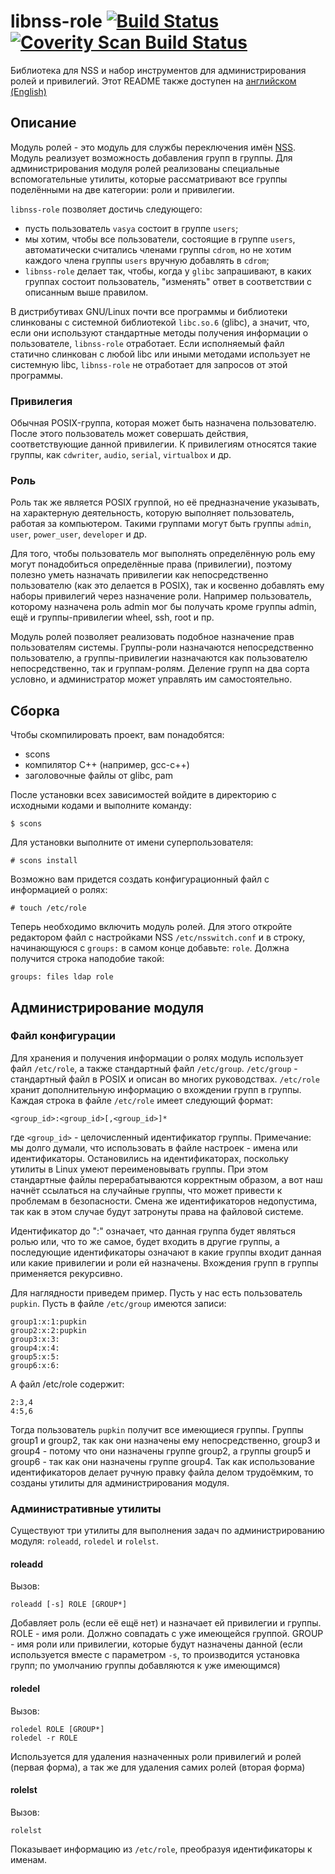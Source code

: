 # libnss-role [![Build Status](https://travis-ci.org/Etersoft/libnss-role.svg?branch=master)](https://travis-ci.org/Etersoft/libnss-role) [![Coverity Scan Build Status](https://scan.coverity.com/projects/etersoft-libnss-role/badge.svg)](https://scan.coverity.com/projects/etersoft-libnss-role)

Библиотека для NSS и набор инструментов для администрирования ролей и привилегий.
Этот README также доступен на [английском (English)](README.md)

## Описание

Модуль ролей - это модуль для службы переключения имён [NSS](https://en.wikipedia.org/wiki/Name_Service_Switch).
Модуль реализует возможность добавления групп в группы. Для администрирования модуля ролей реализованы специальные вспомогательные утилиты, которые рассматривают все группы поделёнными на две категории: роли и привилегии.

`libnss-role` позволяет достичь следующего:

* пусть пользователь `vasya` состоит в группе `users`;
* мы хотим, чтобы все пользователи, состоящие в группе `users`, автоматически считались членами группы `cdrom`, но не хотим каждого члена группы `users` вручную добавлять в `cdrom`;
* `libnss-role` делает так, чтобы, когда у `glibc` запрашивают, в каких группах состоит пользователь, "изменять" ответ в соответствии с описанным выше правилом.

В дистрибутивах GNU/Linux почти все программы и библиотеки слинкованы с системной библиотекой `libc.so.6` (glibc), а значит, что, если они используют стандартные методы получения информации о пользователе, `libnss-role` отработает. Если исполняемый файл статично слинкован с любой libc или иными методами использует не системную libc, `libnss-role` не отработает для запросов от этой программы.

### Привилегия
Обычная POSIX-группа, которая может быть назначена пользователю.
После этого пользователь может совершать действия, соответствующие данной привилегии.
К привилегиям относятся такие группы, как `cdwriter`, `audio`, `serial`, `virtualbox` и др.

### Роль
Роль так же является POSIX группой, но её предназначение указывать, на характерную деятельность, которую выполняет пользователь, работая за компьютером.
Такими группами могут быть группы `admin`, `user`, `power_user`, `developer` и др.

Для того, чтобы пользователь мог выполнять определённую роль ему могут понадобиться определённые права (привилегии), поэтому полезно уметь назначать привилегии как непосредственно пользователю (как это делается в POSIX), так и косвенно добавлять ему наборы привилегий через назначение роли. Например пользователь, которому назначена роль admin мог бы получать кроме группы admin, ещё и группы-привилегии wheel, ssh, root и пр.

Модуль ролей позволяет реализовать подобное назначение прав пользователям системы. Группы-роли назначаются непосредственно пользователю, а группы-привилегии назначаются как пользователю непосредственно, так и группам-ролям. Деление групп на два сорта условно, и администратор может управлять им самостоятельно.

## Сборка
Чтобы скомпилировать проект, вам понадобятся:
* scons
* компилятор C++ (например, gcc-c++)
* заголовочные файлы от glibc, pam

После установки всех зависимостей войдите в директорию с исходными кодами и выполните команду:

```
$ scons
```

Для установки выполните от имени суперпользователя:
```
# scons install
```

Возможно вам придется создать конфигурационный файл с информацией о ролях:
```
# touch /etc/role
```
Теперь необходимо включить модуль ролей.
Для этого откройте редактором файл с настройками NSS `/etc/nsswitch.conf` и в строку, начинающуюся с `groups:`
в самом конце добавьте: `role`. Должна получится строка наподобие такой:
```
groups: files ldap role
```

## Администрирование модуля
### Файл конфигурации
Для хранения и получения информации о ролях модуль использует файл `/etc/role`, а также стандартный файл `/etc/group`.
`/etc/group` - стандартный файл в POSIX и описан во многих руководствах. `/etc/role` хранит дополнительную информацию о вхождении групп в группы.
Каждая строка в файле `/etc/role` имеет следующий формат:
```
<group_id>:<group_id>[,<group_id>]*
```

где `<group_id>` - целочисленный идентификатор группы.
Примечание: мы долго думали, что использовать в файле настроек - имена или идентификаторы. Остановились на идентификаторах, поскольку утилиты в Linux умеют переименовывать группы. При этом стандартные файлы перерабатываются корректным образом, а вот наш начнёт ссылаться на случайные группы, что может привести к проблемам в безопасности. Смена же идентификаторов недопустима, так как в этом случае будут затронуты права на файловой системе.

Идентификатор до ":" означает, что данная группа будет являться ролью или, что то же самое, будет входить в другие группы, а последующие идентификаторы означают в какие группы входит данная или какие привилегии и роли ей назначены. Вхождения групп в группы применяется рекурсивно.

Для наглядности приведем пример. Пусть у нас есть пользователь `pupkin`. Пусть в файле `/etc/group` имеются записи:
```
group1:x:1:pupkin
group2:x:2:pupkin
group3:x:3:
group4:x:4:
group5:x:5:
group6:x:6:
```

А файл /etc/role содержит:
```
2:3,4
4:5,6
```

Тогда пользователь `pupkin` получит все имеющиеся группы. Группы group1 и group2, так как они назначены ему непосредственно, group3 и group4 - потому что они назначены группе group2, а группы group5 и group6 - так как они назначены группе group4.
Так как использование идентификаторов делает ручную правку файла делом трудоёмким, то созданы утилиты для администрирования модуля.

### Административные утилиты
Существуют три утилиты для выполнения задач по администрированию модуля: `roleadd`, `roledel` и `rolelst`.

#### roleadd
Вызов:
```
roleadd [-s] ROLE [GROUP*]
```

Добавляет роль (если её ещё нет) и назначает ей привилегии и группы.
ROLE - имя роли. Должно совпадать с уже имеющейся группой.
GROUP - имя роли или привилегии, которые будут назначены данной (если используется вместе с параметром `-s`, то производится установка групп; по умолчанию группы добавляются к уже имеющимся)

#### roledel
Вызов:
```
roledel ROLE [GROUP*]
roledel -r ROLE
```

Используется для удаления назначенных роли привилегий и ролей (первая форма), а так же для удаления самих ролей (вторая форма)

#### rolelst
Вызов:
```
rolelst
```
Показывает информацию из `/etc/role`, преобразуя идентификаторы к именам.
